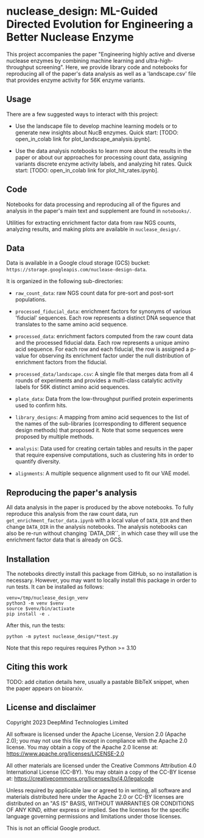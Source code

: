 
# nuclease_design: ML-Guided Directed Evolution for Engineering a Better Nuclease Enzyme

This project accompanies the paper "Engineering highly active and diverse nuclease enzymes by combining machine learning and ultra-high-throughput screening". Here, we provide library code and notebooks for reproducing all of the paper's data analysis as well as a 'landscape.csv' file that provides enzyme activity for 56K enzyme variants.


## Usage

There are a few suggested ways to interact with this project:

* Use the landscape file to develop machine learning models or to generate new insights about NucB enzymes. Quick start: [TODO: open_in_colab link for plot_landscape_analysis.ipynb].


* Use the data analysis notebooks to learn more about the results in the paper or about our approaches for processing count data, assigning variants discrete enzyme activity labels, and analyzing hit rates. Quick start: [TODO: open_in_colab link for plot_hit_rates.ipynb].


## Code

Notebooks for data processing
and reproducing all of the figures and analysis in the paper's main text and
supplement are found in `notebooks/`.

Utilities for extracting enrichment factor data from raw NGS counts, analyzing
results, and making plots are available in `nuclease_design/`.

## Data
Data is available in a Google cloud storage (GCS) bucket:
`https://storage.googleapis.com/nuclease-design-data`.

It is organized in the following sub-directories:

*   `raw_count_data`: raw NGS count data for pre-sort and post-sort populations.

*   `processed_fiducial_data`: enrichment factors for synonyms of various
    'fiducial' sequences. Each row represents a distinct DNA sequence that
    translates to the same amino acid sequence.

*   `processed_data`: enrichment factors computed from the raw count data and
    the processed fiducial data. Each row represents a unique amino acid
    sequence. For each row and each fiducial, the row is assigned a p-value for
    observing its enrichment factor under the null distribution of enrichment
    factors from the fiducial.

*   `processed_data/landscape.csv`: A single file that merges data from all 4
    rounds of experiments and provides a multi-class catalytic activity
    labels for 56K distinct amino acid sequences.

*   `plate_data`: Data from the low-throughput purified protein experiments used
    to confirm hits.

*   `library_designs`: A mapping from amino acid sequences to the list of the
    names of the sub-libraries (corresponding to different sequence design
    methods) that proposed it. Note that some sequences were proposed by
    multiple methods.

*   `analysis`: Data used for creating certain tables and results in the paper
    that require expensive computations, such as clustering hits in order to
    quantify diversity.

*   `alignments`: A multiple sequence alignment used to fit our VAE model.


## Reproducing the paper's analysis

All data analysis in the paper is produced by the above notebooks. To fully
reproduce this analysis from the raw count data, run
`get_enrichment_factor_data.ipynb` with a local value of `DATA_DIR` and then
change `DATA_DIR` in the analysis notebooks. The analysis notebooks can also be
re-run without changing `DATA_DIR``, in which case they will use the enrichment
factor data that is already on GCS.

## Installation

The notebooks directly install this package from GitHub, so no installation is
necessary. However, you may want to locally install this package in order to run
tests. It can be installed as follows:

```
venv=/tmp/nuclease_design_venv
python3 -m venv $venv
source $venv/bin/activate
pip install -e .
```

After this, run the tests:

```
python -m pytest nuclease_design/*test.py
```

Note that this repo requires requires Python >= 3.10

## Citing this work

TODO: add citation details here, usually a pastable BibTeX snippet, when the
paper appears on bioarxiv.

## License and disclaimer

Copyright 2023 DeepMind Technologies Limited

All software is licensed under the Apache License, Version 2.0 (Apache 2.0);
you may not use this file except in compliance with the Apache 2.0 license.
You may obtain a copy of the Apache 2.0 license at:
https://www.apache.org/licenses/LICENSE-2.0

All other materials are licensed under the Creative Commons Attribution 4.0
International License (CC-BY). You may obtain a copy of the CC-BY license at:
https://creativecommons.org/licenses/by/4.0/legalcode

Unless required by applicable law or agreed to in writing, all software and
materials distributed here under the Apache 2.0 or CC-BY licenses are
distributed on an "AS IS" BASIS, WITHOUT WARRANTIES OR CONDITIONS OF ANY KIND,
either express or implied. See the licenses for the specific language governing
permissions and limitations under those licenses.

This is not an official Google product.



